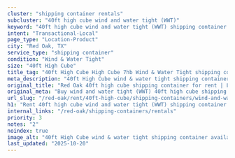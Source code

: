 ```yaml
---
cluster: "shipping container rentals"
subcluster: "40ft high cube wind and water tight (WWT)"
keyword: "40ft high cube wind and water tight (WWT) shipping container for rent Red Oak, TX"
intent: "Transactional-Local"
page_type: "Location-Product"
city: "Red Oak, TX"
service_type: "shipping container"
condition: "Wind & Water Tight"
size: "40ft High Cube"
title_tag: "40ft High Cube High Cube 7hb Wind & Water Tight shipping container Sales in Red Oak | LC Container"
meta_description: "40ft High Cube wind & water tight shipping container sales in Red Oak. High cube containers with extra height. Fast delivery, competitive pricing. Serving shipping containers area. Quote ID: PTG. Call (214) 524-4168 for your free quote today."
original_title: "Red Oak 40ft high cube shipping container for rent | LC"
original_meta: "Buy wind and water tight (WWT) 40ft high cube shipping container rent with local delivery in Red Oak, TX. LC Container — local Since 2003. Request a fast quote today."
url_slug: "/red-oak/rent/40ft-high-cube/shipping-containers/wind-and-water-tight-wwt"
h1: "Rent 40ft high cube wind and water tight (WWT) shipping container in Red Oak"
internal_links: "/red-oak/shipping-containers/rentals"
priority: 3
notes: "2"
noindex: true
image_alt: "40ft High Cube wind & water tight shipping container available for delivery in Red Oak"
last_updated: "2025-10-20"
---
```


<!-- TODO: Add unique city/inventory copy, images, and internal links here. -->

